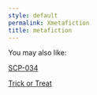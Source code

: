 ```yaml
---
style: default
permalink: Xmetafiction
title: metafiction
---
```

You may also like:

[SCP-034](http://scp-wiki.net/scp-034)

[Trick or Treat](http://scp-wiki.net/trick-or-treat)
